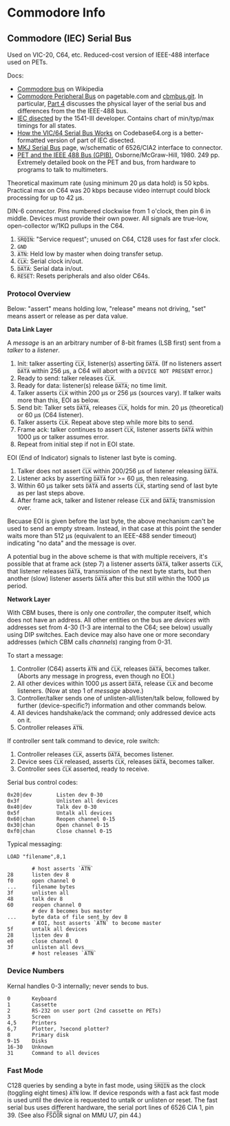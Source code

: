 Commodore Info
==============


Commodore (IEC) Serial Bus
--------------------------

Used on VIC-20, C64, etc. Reduced-cost version of IEEE-488 interface
used on PETs.

Docs:
- [Commodore bus] on Wikipedia
- [Commodore Peripheral Bus][cbmbus0] on pagetable.com and [cbmbus.git]. In
  particular, [Part 4][cbmbus4] discusses the physical layer of the serial
  bus and differences from the the IEEE-488 bus.
- [IEC disected] by the 1541-III developer. Contains chart of min/typ/max
  timings for all states.
- [How the VIC/64 Serial Bus Works][cb64] on Codebase64.org is a
  better-formatted version of part of IEC disected.
- [MKJ Serial Bus][mjk] page, w/schematic of 6526/CIA2 interface to
  connector.
- [PET and the IEEE 488 Bus (GPIB)][petieee], Osborne/McGraw-Hill, 1980.
  249 pp. Extremely detailed book on the PET and bus, from hardware to
  programs to talk to multimeters.

Theoretical maximum rate (using minimum 20 μs data hold) is 50 kpbs.
Practical max on C64 was 20 kbps because video interrupt could block
processing for up to 42 μs.

DIN-6 connector. Pins numbered clockwise from 1 o'clock, then pin 6 in
middle. Devices must provide their own power. All signals are
true-low, open-collector w/1KΩ pullups in the C64.
1. `S̅R̅Q̅I̅N̅`: "Service request"; unused on C64, C128 uses for fast xfer clock.
2. `GND`
3. `A̅T̅N̅`: Held low by master when doing transfer setup.
4. `C̅L̅K̅`: Serial clock in/out.
5. `D̅A̅T̅A̅`:  Serial data in/out.
6. `R̅E̅S̅E̅T̅`: Resets peripherals and also older C64s.

### Protocol Overview

Below: "assert" means holding low, "release" means not driving, "set"
means assert or release as per data value.

__Data Link Layer__

A _message_ is an an arbitrary number of 8-bit frames (LSB first) sent
from a _talker_ to a _listener_.

1. Init: talker asserting `C̅L̅K̅`, listener(s) asserting `D̅A̅T̅A̅`. (If no
   listeners assert `D̅A̅T̅A̅` within 256 μs, a C64 will abort with a `DEVICE
   NOT PRESENT` error.)
2. Ready to send: talker releases `C̅L̅K̅`.
3. Ready for data: listener(s) release `D̅A̅T̅A̅`; no time limit.
4. Talker asserts `C̅L̅K̅` within 200 μs or 256 μs (sources vary). If talker
   waits more than this, EOI as below.
5. Send bit: Talker sets `D̅A̅T̅A̅`, releases `C̅L̅K̅`, holds for min. 20 μs
   (theoretical) or 60 μs (C64 listener).
6. Talker asserts `C̅L̅K̅`. Repeat above step while more bits to send.
7. Frame ack: talker continues to assert `C̅L̅K̅`, listener asserts `D̅A̅T̅A̅`
   within 1000 μs or talker assumes error.
8. Repeat from initial step if not in EOI state.

EOI (End of Indicator) signals to listener last byte is coming.

1. Talker does not assert `C̅L̅K̅` within 200/256 μs of listener releasing `D̅A̅T̅A̅`.
2. Listener acks by asserting `D̅A̅T̅A̅` for >= 60 μs, then releasing.
3. Within 60 μs talker sets `D̅A̅T̅A̅` and asserts `C̅L̅K̅`, starting send of last
   byte as per last steps above.
4. After frame ack, talker and listener release `C̅L̅K̅` and `D̅A̅T̅A̅`;
   transmission over.

Becuase EOI is given before the last byte, the above mechanism can't
be used to send an empty stream. Instead, in that case at this point
the sender waits more than 512 μs (equivalent to an IEEE-488 sender
timeout) indicating "no data" and the message is over.

A potential bug in the above scheme is that with multiple receivers,
it's possible that at frame ack (step 7) a listener asserts `D̅A̅T̅A̅`,
talker asserts `C̅L̅K̅`, that listener releases `D̅A̅T̅A̅`, transmission of
the next byte starts, but then another (slow) listener asserts `D̅A̅T̅A̅`
after this but still within the 1000 μs period.

__Network Layer__

With CBM buses, there is only one _controller_, the computer itself, which
does not have an address. All other entities on the bus are _devices_ with
addresses set from 4-30 (1-3 are internal to the C64; see below) usually
using DIP switches. Each device may also have one or more secondary
addresses (which CBM calls _channels_) ranging from 0-31.

To start a message:
1. Controller (C64) asserts `A̅T̅N̅` and `C̅L̅K̅`, releases `D̅A̅T̅A̅`, becomes
   talker. (Aborts any message in progress, even though no EOI.)
2. All other devices within 1000 μs assert `D̅A̅T̅A̅`, release `C̅L̅K̅` and become
   listeners. (Now at step 1 of _message_ above.)
3. Controller/talker sends one of unlisten-all/listen/talk below, followed
   by further (device-specific?) information and other commands below.
4. All devices handshake/ack the command; only addressed device acts on it.
5. Controller releases `A̅T̅N̅`.

If controller sent talk command to device, role switch:
1. Controller releases `C̅L̅K̅`, asserts `D̅A̅T̅A̅`, becomes listener.
2. Device sees `C̅L̅K̅` released, asserts `C̅L̅K̅`, releases `D̅A̅T̅A̅`, becomes talker.
3. Controller sees `C̅L̅K̅` asserted, ready to receive.

Serial bus control codes:

    0x20|dev        Listen dev 0-30
    0x3f            Unlisten all devices
    0x40|dev        Talk dev 0-30
    0x5f            Untalk all devices
    0x60|chan       Reopen channel 0-15
    0x30|chan       Open channel 0-15
    0xf0|chan       Close channel 0-15

Typical messaging:

    LOAD "filename",8,1

            # host asserts `A̅T̅N̅`
    28      listen dev 8
    f0      open channel 0
    ...     filename bytes
    3f      unlisten all
    48      talk dev 8
    60      reopen channel 0
            # dev 8 becomes bus master
    ...     byte data of file sent by dev 8
            # EOI, host asserts `A̅T̅N̅` to become master
    5f      untalk all devices
    28      listen dev 8
    e0      close channel 0
    3f      unlisten all devs
            # host releases `A̅T̅N̅`

### Device Numbers

Kernal handles 0-3 internally; never sends to bus.

    0       Keyboard 
    1       Cassette
    2       RS-232 on user port (2nd cassette on PETs)
    3       Screen
    4,5     Printers
    6,7     Plotter, ?second plotter?
    8       Primary disk
    9-15    Disks
    16-30   Unknown
    31      Command to all devices

### Fast Mode

C128 queries by sending a byte in fast mode, using `S̅R̅Q̅I̅N̅` as the clock
(toggling eight times) `A̅T̅N̅` low. If device responds with a fast ack fast
mode is used until the device is requested to untalk or unlisten or reset.
The fast serial bus uses different hardware, the serial port lines of 6526
CIA 1, pin 39. (See also F̅S̅D̅I̅̅R̅ signal on MMU U7, pin 44.)



<!-------------------------------------------------------------------->
[Commodore bus]: https://en.wikipedia.org/wiki/Commodore_bus
[IEC disected]: http://www.zimmers.net/anonftp/pub/cbm/programming/serial-bus.pdf
[cb64]: https://codebase64.org/doku.php?id=base:how_the_vic_64_serial_bus_works
[cbmbus.git]: https://github.com/mist64/cbmbus_doc
[cbmbus0]: https://www.pagetable.com/?p=1018
[cbmbus4]: https://www.pagetable.com/?p=1135
[mjk]: https://ist.uwaterloo.ca/~schepers/MJK/serialbus.html
[petieee]: https://archive.org/details/PET_and_the_IEEE488_Bus_1980_McGraw-Hill

